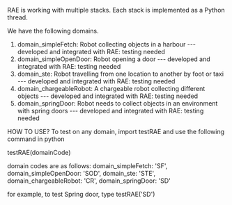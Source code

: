 RAE is working with multiple stacks. Each stack is implemented as a Python thread.

We have the following domains.

1. domain_simpleFetch: Robot collecting objects in a harbour
   --- developed and integrated with RAE: testing needed
2. domain_simpleOpenDoor: Robot opening a door
   --- developed and integrated with RAE: testing needed
3. domain_ste: Robot travelling from one location to another by foot or taxi
   --- developed and integrated with RAE: testing needed
4. domain_chargeableRobot: A chargeable robot collecting different objects
   --- developed and integrated with RAE: testing needed
5. domain_springDoor: Robot needs to collect objects in an environment with spring doors
   --- developed and integrated with RAE: testing needed

HOW TO USE?
To test on any domain, import testRAE and use the following command in python

testRAE(domainCode)

domain codes are as follows:
domain_simpleFetch: 'SF',
domain_simpleOpenDoor: 'SOD',
domain_ste: 'STE',
domain_chargeableRobot: 'CR',
domain_springDoor: 'SD'

for example, to test Spring door, type
testRAE('SD')